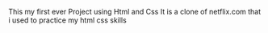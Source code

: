 This my first ever Project using Html and Css
It is a clone of netflix.com that i used to practice my html css skills
